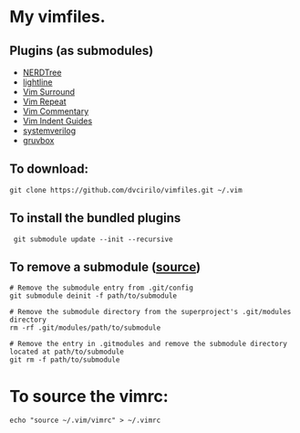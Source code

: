 # My vimfiles.

## Plugins (as submodules)
- [NERDTree](https://github.com/preservim/nerdtree)
- [lightline](https://github.com/itchyny/lightline)
- [Vim Surround](https://github.com/tpope/vim-surround)
- [Vim Repeat](https://github.com/tpope/vim-repeat)
- [Vim Commentary](https://github.com/tpope/vim-commentary)
- [Vim Indent Guides](https://github.com/preservim/vim-indent-guides)
- [systemverilog](https://github.com/nachumk/systemverilog)
- [gruvbox](https://github.com/morhetz/gruvbox)

## To download:

`git clone https://github.com/dvcirilo/vimfiles.git ~/.vim`

## To install the bundled plugins
` git submodule update --init --recursive`

## To remove a submodule ([source](https://gist.github.com/myusuf3/7f645819ded92bda6677))
```
# Remove the submodule entry from .git/config
git submodule deinit -f path/to/submodule

# Remove the submodule directory from the superproject's .git/modules directory
rm -rf .git/modules/path/to/submodule

# Remove the entry in .gitmodules and remove the submodule directory located at path/to/submodule
git rm -f path/to/submodule
```

# To source the vimrc:

`echo "source ~/.vim/vimrc" > ~/.vimrc`
